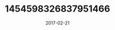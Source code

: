 ---
title: "1454598326837951466"
image: "2017-02-21 07.14.14 1454598326837951466_46248401"
date: "2017-02-21"
type: "photo"
---